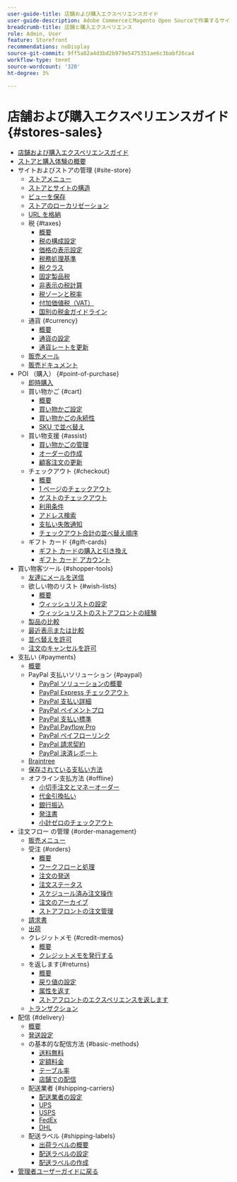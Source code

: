 ```yaml
---
user-guide-title: 店舗および購入エクスペリエンスガイド
user-guide-description: Adobe CommerceとMagento Open Sourceで作業するサイト管理者、カスタマーサービスエージェント、セールスマネージャー向けの包括的な情報です。
breadcrumb-title: 店舗と購入エクスペリエンス
role: Admin, User
feature: Storefront
recommendations: noDisplay
source-git-commit: 9ff5a82a4d3bd2b979e5475351ae6c3babf26ca4
workflow-type: tm+mt
source-wordcount: '320'
ht-degree: 3%

---
```



# 店舗および購入エクスペリエンスガイド {#stores-sales}

+ [店舗および購入エクスペリエンスガイド](guide-overview.md)
+ [ストアと購入体験の概要](introduction.md)
+ サイトおよびストアの管理 {#site-store}
   + [ストアメニュー](stores-menu.md)
   + [ストアとサイトの構造](stores.md)
   + [ビューを保存](store-views.md)
   + [ストアのローカリゼーション](store-localize.md)
   + [URL を格納](store-urls.md)
   + 税 {#taxes}
      + [概要](taxes.md)
      + [税の構成設定](tax-settings-general.md)
      + [価格の表示設定](display-settings.md)
      + [税務処理基準](tax-rules.md)
      + [税クラス](tax-class.md)
      + [固定製品税](fixed-product-tax.md)
      + [非表示の税計算](hidden-tax-calculation.md)
      + [税ゾーンと税率](tax-zones-rates.md)
      + [付加価値税（VAT）](vat.md)
      + [国別の税金ガイドライン](international-tax-guidelines.md)
   + 通貨 {#currency}
      + [概要](currency.md)
      + [通貨の設定](currency-configuration.md)
      + [通貨レートを更新](currency-update.md)
   + [販売メール](sales-email.md)
   + [販売ドキュメント](sales-documents.md)
+ POI （購入） {#point-of-purchase}
   + [即時購入](checkout-instant-purchase.md)
   + 買い物かご {#cart}
      + [概要](cart.md)
      + [買い物かご設定](cart-configuration.md)
      + [買い物かごの永続性](cart-persistent.md)
      + [SKU で並べ替え](order-by-sku.md)
   + 買い物支援 {#assist}
      + [買い物かごの管理](shopping-assisted-cart-manage.md)
      + [オーダーの作成](customer-account-create-order.md)
      + [顧客注文の更新](order-update.md)
   + チェックアウト {#checkout}
      + [概要](checkout-process.md)
      + [1 ページのチェックアウト](checkout-one-page.md)
      + [ゲストのチェックアウト](checkout-guest.md)
      + [利用条件](terms-and-conditions.md)
      + [アドレス検索](checkout-address-search.md)
      + [支払い失敗通知](checkout-payment-failed-emails.md)
      + [チェックアウト合計の並べ替え順序](checkout-totals-sort-order.md)
   + ギフト カード {#gift-cards}
      + [ギフト カードの購入と引き換え](product-gift-card-workflow.md)
      + [ギフト カード アカウント](product-gift-card-accounts.md)
+ 買い物客ツール {#shopper-tools}
   + [友達にメールを送信](email-a-friend.md)
   + 欲しい物のリスト {#wish-lists}
      + [概要](wishlists.md)
      + [ウィッシュリストの設定](wishlist-configuration.md)
      + [ウィッシュリストのストアフロントの経験](wishlist-storefront.md)
   + [製品の比較](product-compare.md)
   + [最近表示または比較](products-viewed-compared.md)
   + [並べ替えを許可](reorders-allow.md)
   + [注文のキャンセルを許可](cancel-allow.md)
+ 支払い {#payments}
   + [概要](payments.md)
   + PayPal 支払いソリューション {#paypal}
      + [PayPal ソリューションの概要](paypal.md)
      + [PayPal Express チェックアウト](paypal-express-checkout.md)
      + [PayPal 支払い詳細](paypal-payments-advanced.md)
      + [PayPal ペイメントプロ](paypal-payments-pro.md)
      + [PayPal 支払い標準](paypal-payments-standard.md)
      + [PayPal Payflow Pro](paypal-payflow-pro.md)
      + [PayPal ペイフローリンク](paypal-payflow-link.md)
      + [PayPal 請求契約](paypal-billing-agreements.md)
      + [PayPal 決済レポート](paypal-settlement-reports.md)
   + [Braintree](braintree.md)
   + [保存されている支払い方法](stored-payment-methods.md)
   + オフライン支払方法 {#offline}
      + [小切手注文とマネーオーダー](check-money-order.md)
      + [代金引換払い](cash-on-delivery.md)
      + [銀行振込](bank-transfer.md)
      + [発注書](purchase-order.md)
      + [小計ゼロのチェックアウト](zero-subtotal-checkout.md)
+ 注文フロー の管理 {#order-management}
   + [販売メニュー](sales-menu.md)
   + 受注 {#orders}
      + [概要](orders.md)
      + [ワークフローと処理](order-processing.md)
      + [注文の発送](order-ship.md)
      + [注文ステータス](order-status.md)
      + [スケジュール済み注文操作](order-scheduled-operations.md)
      + [注文のアーカイブ](order-archive.md)
      + [ストアフロントの注文管理](orders-storefront.md)
   + [請求書](invoices.md)
   + [出荷](shipments.md)
   + クレジットメモ {#credit-memos}
      + [概要](credit-memos.md)
      + [クレジットメモを発行する](credit-memo-create.md)
   + を返します{#returns}
      + [概要](returns.md)
      + [戻り値の設定](rma-configure.md)
      + [属性を返す](attributes-returns.md)
      + [ストアフロントのエクスペリエンスを返します](rma-customer-experience.md)
   + [トランザクション](transactions.md)
+ 配信 {#delivery}
   + [概要](delivery.md)
   + [発送設定](shipping-settings.md)
   + の基本的な配信方法 {#basic-methods}
      + [送料無料](shipping-free.md)
      + [定額料金](shipping-flat-rate.md)
      + [テーブル率](shipping-table-rate.md)
      + [店舗での配信](shipping-in-store-delivery.md)
   + 配送業者 {#shipping-carriers}
      + [配送業者の設定](carriers.md)
      + [UPS](ups.md)
      + [USPS](usps.md)
      + [FedEx](fedex.md)
      + [DHL](dhl.md)
   + 配送ラベル {#shipping-labels}
      + [出荷ラベルの概要](shipping-labels.md)
      + [配送ラベルの設定](shipping-label-configure.md)
      + [配送ラベルの作成](shipping-label-create.md)
+ [ 管理者ユーザーガイドに戻る ](https://experienceleague.adobe.com/en/docs/commerce-admin/user-guides/home)


